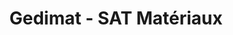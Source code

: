 ---
title: "Gedimat - SAT Matériaux"
url: /joue-les-tours/gedimat-sat-materiaux/
shop: à faire soi-même
---